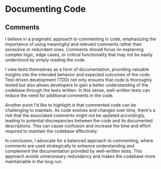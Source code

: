 # Documenting Code

## Comments

I believe in a pragmatic approach to commenting in code, emphasizing the importance of using meaningful and relevant comments 
rather than excessive or redundant ones. Comments should focus on explaining complex logic, edge cases, or critical functionality 
that may not be easily understood by simply reading the code.

I view tests themselves as a form of documentation, providing valuable insights into the intended behavior and expected 
outcomes of the code. Test-driven development (TDD) not only ensures that code is thoroughly tested but also allows developers 
to gain a better understanding of the codebase through the tests written. In this sense, well-written tests can reduce 
the need for additional comments in the code.

Another point I'd like to highlight is that commented code can be challenging to maintain. As code evolves and changes over time, 
there's a risk that the associated comments might not be updated accordingly, leading to potential discrepancies between 
the code and its documented descriptions. This can cause confusion and increase the time and effort required to maintain 
the codebase effectively.

In conclusion, I advocate for a balanced approach to commenting, where comments are used strategically to enhance 
understanding and complement the documentation provided by well-written tests. This approach avoids unnecessary redundancy 
and makes the codebase more maintainable in the long run.
